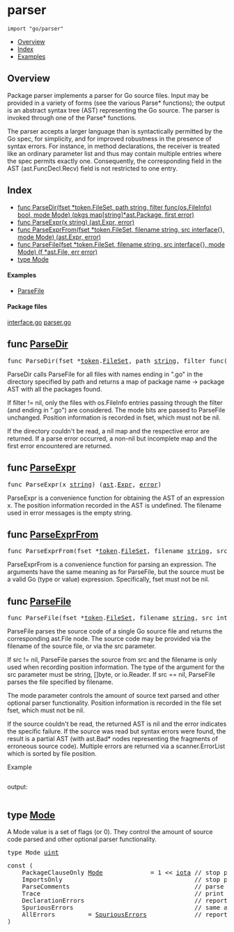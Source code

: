 

# parser
`import "go/parser"`

* [Overview](#pkg-overview)
* [Index](#pkg-index)
* [Examples](#pkg-examples)

## <a id="pkg-overview">Overview</a>
Package parser implements a parser for Go source files. Input may be
provided in a variety of forms (see the various Parse* functions); the
output is an abstract syntax tree (AST) representing the Go source. The
parser is invoked through one of the Parse* functions.

The parser accepts a larger language than is syntactically permitted by
the Go spec, for simplicity, and for improved robustness in the presence
of syntax errors. For instance, in method declarations, the receiver is
treated like an ordinary parameter list and thus may contain multiple
entries where the spec permits exactly one. Consequently, the corresponding
field in the AST (ast.FuncDecl.Recv) field is not restricted to one entry.




## <a id="pkg-index">Index</a>
* [func ParseDir(fset *token.FileSet, path string, filter func(os.FileInfo) bool, mode Mode) (pkgs map[string]*ast.Package, first error)](#ParseDir)
* [func ParseExpr(x string) (ast.Expr, error)](#ParseExpr)
* [func ParseExprFrom(fset *token.FileSet, filename string, src interface{}, mode Mode) (ast.Expr, error)](#ParseExprFrom)
* [func ParseFile(fset *token.FileSet, filename string, src interface{}, mode Mode) (f *ast.File, err error)](#ParseFile)
* [type Mode](#Mode)


#### <a id="pkg-examples">Examples</a>
* [ParseFile](#example_ParseFile)


#### <a id="pkg-files">Package files</a>
[interface.go](https://golang.org/src/go/parser/interface.go) [parser.go](https://golang.org/src/go/parser/parser.go) 






## <a id="ParseDir">func</a> [ParseDir](https://golang.org/src/go/parser/interface.go?s=4325:4458#L125)
<pre>func ParseDir(fset *<a href="/pkg/go/token/">token</a>.<a href="/pkg/go/token/#FileSet">FileSet</a>, path <a href="/pkg/builtin/#string">string</a>, filter func(<a href="/pkg/os/">os</a>.<a href="/pkg/os/#FileInfo">FileInfo</a>) <a href="/pkg/builtin/#bool">bool</a>, mode <a href="#Mode">Mode</a>) (pkgs map[<a href="/pkg/builtin/#string">string</a>]*<a href="/pkg/go/ast/">ast</a>.<a href="/pkg/go/ast/#Package">Package</a>, first <a href="/pkg/builtin/#error">error</a>)</pre>
ParseDir calls ParseFile for all files with names ending in ".go" in the
directory specified by path and returns a map of package name -> package
AST with all the packages found.

If filter != nil, only the files with os.FileInfo entries passing through
the filter (and ending in ".go") are considered. The mode bits are passed
to ParseFile unchanged. Position information is recorded in fset, which
must not be nil.

If the directory couldn't be read, a nil map and the respective error are
returned. If a parse error occurred, a non-nil but incomplete map and the
first error encountered are returned.



## <a id="ParseExpr">func</a> [ParseExpr](https://golang.org/src/go/parser/interface.go?s=6750:6792#L220)
<pre>func ParseExpr(x <a href="/pkg/builtin/#string">string</a>) (<a href="/pkg/go/ast/">ast</a>.<a href="/pkg/go/ast/#Expr">Expr</a>, <a href="/pkg/builtin/#error">error</a>)</pre>
ParseExpr is a convenience function for obtaining the AST of an expression x.
The position information recorded in the AST is undefined. The filename used
in error messages is the empty string.



## <a id="ParseExprFrom">func</a> [ParseExprFrom](https://golang.org/src/go/parser/interface.go?s=5387:5489#L166)
<pre>func ParseExprFrom(fset *<a href="/pkg/go/token/">token</a>.<a href="/pkg/go/token/#FileSet">FileSet</a>, filename <a href="/pkg/builtin/#string">string</a>, src interface{}, mode <a href="#Mode">Mode</a>) (<a href="/pkg/go/ast/">ast</a>.<a href="/pkg/go/ast/#Expr">Expr</a>, <a href="/pkg/builtin/#error">error</a>)</pre>
ParseExprFrom is a convenience function for parsing an expression.
The arguments have the same meaning as for ParseFile, but the source must
be a valid Go (type or value) expression. Specifically, fset must not
be nil.



## <a id="ParseFile">func</a> [ParseFile](https://golang.org/src/go/parser/interface.go?s=2851:2956#L70)
<pre>func ParseFile(fset *<a href="/pkg/go/token/">token</a>.<a href="/pkg/go/token/#FileSet">FileSet</a>, filename <a href="/pkg/builtin/#string">string</a>, src interface{}, mode <a href="#Mode">Mode</a>) (f *<a href="/pkg/go/ast/">ast</a>.<a href="/pkg/go/ast/#File">File</a>, err <a href="/pkg/builtin/#error">error</a>)</pre>
ParseFile parses the source code of a single Go source file and returns
the corresponding ast.File node. The source code may be provided via
the filename of the source file, or via the src parameter.

If src != nil, ParseFile parses the source from src and the filename is
only used when recording position information. The type of the argument
for the src parameter must be string, []byte, or io.Reader.
If src == nil, ParseFile parses the file specified by filename.

The mode parameter controls the amount of source text parsed and other
optional parser functionality. Position information is recorded in the
file set fset, which must not be nil.

If the source couldn't be read, the returned AST is nil and the error
indicates the specific failure. If the source was read but syntax
errors were found, the result is a partial AST (with ast.Bad* nodes
representing the fragments of erroneous source code). Multiple errors
are returned via a scanner.ErrorList which is sorted by file position.



<a id="example_ParseFile">Example</a>


```go
```

output:
```txt
```



## <a id="Mode">type</a> [Mode](https://golang.org/src/go/parser/interface.go?s=1140:1154#L39)
A Mode value is a set of flags (or 0).
They control the amount of source code parsed and other optional
parser functionality.


<pre>type Mode <a href="/pkg/builtin/#uint">uint</a></pre>



<pre>const (
    <span id="PackageClauseOnly">PackageClauseOnly</span> <a href="#Mode">Mode</a>             = 1 &lt;&lt; <a href="/pkg/builtin/#iota">iota</a> <span class="comment">// stop parsing after package clause</span>
    <span id="ImportsOnly">ImportsOnly</span>                                    <span class="comment">// stop parsing after import declarations</span>
    <span id="ParseComments">ParseComments</span>                                  <span class="comment">// parse comments and add them to AST</span>
    <span id="Trace">Trace</span>                                          <span class="comment">// print a trace of parsed productions</span>
    <span id="DeclarationErrors">DeclarationErrors</span>                              <span class="comment">// report declaration errors</span>
    <span id="SpuriousErrors">SpuriousErrors</span>                                 <span class="comment">// same as AllErrors, for backward-compatibility</span>
    <span id="AllErrors">AllErrors</span>         = <a href="#SpuriousErrors">SpuriousErrors</a>             <span class="comment">// report all errors (not just the first 10 on different lines)</span>
)</pre>












